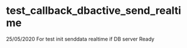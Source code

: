 # test_callback_dbactive_send_realtime
25/05/2020  For test init senddata realtime if DB server Ready
